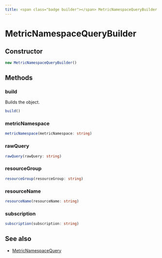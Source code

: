 ```yaml
---
title: <span class="badge builder"></span> MetricNamespaceQueryBuilder
---
```

# <span class="badge builder"></span> MetricNamespaceQueryBuilder

## Constructor

```typescript
new MetricNamespaceQueryBuilder()
```
## Methods

### <span class="badge object-method"></span> build

Builds the object.

```typescript
build()
```

### <span class="badge object-method"></span> metricNamespace

```typescript
metricNamespace(metricNamespace: string)
```

### <span class="badge object-method"></span> rawQuery

```typescript
rawQuery(rawQuery: string)
```

### <span class="badge object-method"></span> resourceGroup

```typescript
resourceGroup(resourceGroup: string)
```

### <span class="badge object-method"></span> resourceName

```typescript
resourceName(resourceName: string)
```

### <span class="badge object-method"></span> subscription

```typescript
subscription(subscription: string)
```

## See also

 * <span class="badge object-type-interface"></span> [MetricNamespaceQuery](./object-MetricNamespaceQuery.md)
